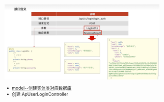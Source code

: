 ![](BEFORE/附件/Pasted%20image%2020231104154259.png)
- [model--创建实体类对应数据库](课程&笔记/技术栈/黑马/黑马头条/resource/model--创建实体类对应数据库.md)
- 创建 ApUserLoginController